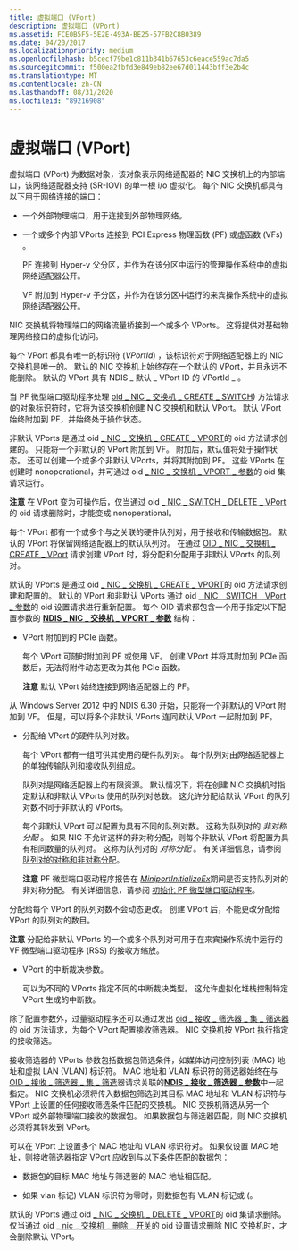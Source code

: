```yaml
---
title: 虚拟端口 (VPort)
description: 虚拟端口 (VPort)
ms.assetid: FCE0B5F5-5E2E-493A-BE25-57FB2C8B0389
ms.date: 04/20/2017
ms.localizationpriority: medium
ms.openlocfilehash: b5cecf79be1c811b341b67653c6eace559ac7da5
ms.sourcegitcommit: f500ea2fbfd3e849eb82ee67d011443bff3e2b4c
ms.translationtype: MT
ms.contentlocale: zh-CN
ms.lasthandoff: 08/31/2020
ms.locfileid: "89216908"
---
```

# <a name="virtual-ports-vports"></a>虚拟端口 (VPort)


虚拟端口 (VPort) 为数据对象，该对象表示网络适配器的 NIC 交换机上的内部端口，该网络适配器支持 (SR-IOV) 的单一根 i/o 虚拟化。 每个 NIC 交换机都具有以下用于网络连接的端口：

-   一个外部物理端口，用于连接到外部物理网络。

-   一个或多个内部 VPorts 连接到 PCI Express 物理函数 (PF) 或虚函数 (VFs) 。

    PF 连接到 Hyper-v 父分区，并作为在该分区中运行的管理操作系统中的虚拟网络适配器公开。

    VF 附加到 Hyper-v 子分区，并作为在该分区中运行的来宾操作系统中的虚拟网络适配器公开。

NIC 交换机将物理端口的网络流量桥接到一个或多个 VPorts。 这将提供对基础物理网络接口的虚拟化访问。

每个 VPort 都具有唯一的标识符 (*VPortId*) ，该标识符对于网络适配器上的 NIC 交换机是唯一的。 默认的 NIC 交换机上始终存在一个默认的 VPort，并且永远不能删除。 默认的 VPort 具有 NDIS \_ 默认 \_ VPort ID 的 VPortId \_ 。

当 PF 微型端口驱动程序处理 [oid \_ NIC \_ 交换机 \_ CREATE \_ SWITCH](./oid-nic-switch-create-switch.md)) 方法请求 (的对象标识符时，它将为该交换机创建 NIC 交换机和默认 VPort。 默认 VPort 始终附加到 PF，并始终处于操作状态。

非默认 VPorts 是通过 oid [ \_ NIC \_ 交换机 \_ CREATE \_ VPORT](./oid-nic-switch-create-vport.md)的 oid 方法请求创建的。 只能将一个非默认的 VPort 附加到 VF。 附加后，默认值将处于操作状态。 还可以创建一个或多个非默认 VPorts，并将其附加到 PF。 这些 VPorts 在创建时 nonoperational，并可通过 oid [ \_ NIC \_ 交换机 \_ VPORT \_ 参数](./oid-nic-switch-vport-parameters.md)的 oid 集请求运行。

**注意**  在 VPort 变为可操作后，仅当通过 oid [ \_ NIC \_ SWITCH \_ DELETE \_ VPort](./oid-nic-switch-delete-vport.md)的 oid 请求删除时，才能变成 nonoperational。



每个 VPort 都有一个或多个与之关联的硬件队列对，用于接收和传输数据包。 默认的 VPort 将保留网络适配器上的默认队列对。 在通过 [OID \_ NIC \_ 交换机 \_ CREATE \_ VPort](./oid-nic-switch-create-vport.md) 请求创建 VPort 时，将分配和分配用于非默认 VPorts 的队列对。

默认的 VPorts 是通过 oid [ \_ NIC \_ 交换机 \_ CREATE \_ VPORT](./oid-nic-switch-create-vport.md)的 oid 方法请求创建和配置的。 默认的 VPort 和非默认 VPorts 通过 oid [ \_ NIC \_ SWITCH \_ VPort \_ 参数](./oid-nic-switch-vport-parameters.md)的 oid 设置请求进行重新配置。 每个 OID 请求都包含一个用于指定以下配置参数的 [**NDIS \_ NIC \_ 交换机 \_ VPORT \_ 参数**](/windows-hardware/drivers/ddi/ntddndis/ns-ntddndis-_ndis_nic_switch_vport_parameters) 结构：

-   VPort 附加到的 PCIe 函数。

    每个 VPort 可随时附加到 PF 或使用 VF。 创建 VPort 并将其附加到 PCIe 函数后，无法将附件动态更改为其他 PCIe 函数。

    **注意**  默认 VPort 始终连接到网络适配器上的 PF。




从 Windows Server 2012 中的 NDIS 6.30 开始，只能将一个非默认的 VPort 附加到 VF。 但是，可以将多个非默认 VPorts 连同默认 VPort 一起附加到 PF。


-   分配给 VPort 的硬件队列对数。

    每个 VPort 都有一组可供其使用的硬件队列对。 每个队列对由网络适配器上的单独传输队列和接收队列组成。

    队列对是网络适配器上的有限资源。 默认情况下，将在创建 NIC 交换机时指定默认和非默认 VPorts 使用的队列对总数。 这允许分配给默认 VPort 的队列对数不同于非默认的 VPorts。

    每个非默认 VPort 可以配置为具有不同的队列对数。 这称为队列对的 *非对称分配* 。 如果 NIC 不允许这样的非对称分配，则每个非默认 VPort 将配置为具有相同数量的队列对。 这称为队列对的 *对称分配* 。 有关详细信息，请参阅 [队列对的对称和非对称分配](symmetric-and-asymmetric-assignment-of-queue-pairs.md)。

    **注意**  PF 微型端口驱动程序报告在 [*MiniportInitializeEx*](/windows-hardware/drivers/ddi/ndis/nc-ndis-miniport_initialize)期间是否支持队列对的非对称分配。 有关详细信息，请参阅 [初始化 PF 微型端口驱动程序](initializing-a-pf-miniport-driver.md)。




分配给每个 VPort 的队列对数不会动态更改。 创建 VPort 后，不能更改分配给 VPort 的队列对的数目。

**注意**  分配给非默认 VPorts 的一个或多个队列对可用于在来宾操作系统中运行的 VF 微型端口驱动程序 (RSS) 的接收方缩放。




-   VPort 的中断裁决参数。

    可以为不同的 VPorts 指定不同的中断裁决类型。 这允许虚拟化堆栈控制特定 VPort 生成的中断数。

除了配置参数外，过量驱动程序还可以通过发出 [oid \_ 接收 \_ 筛选器 \_ 集 \_ 筛选器](./oid-receive-filter-set-filter.md)的 oid 方法请求，为每个 VPort 配置接收筛选器。 NIC 交换机按 VPort 执行指定的接收筛选。

接收筛选器的 VPorts 参数包括数据包筛选条件，如媒体访问控制列表 (MAC) 地址和虚拟 LAN (VLAN) 标识符。 MAC 地址和 VLAN 标识符的筛选器始终在与[OID \_ 接收 \_ 筛选器 \_ 集 \_ 筛选](./oid-receive-filter-set-filter.md)器请求关联的[**NDIS \_ 接收 \_ 筛选器 \_ 参数**](/windows-hardware/drivers/ddi/ntddndis/ns-ntddndis-_ndis_receive_filter_parameters)中一起指定。 NIC 交换机必须将传入数据包筛选到其目标 MAC 地址和 VLAN 标识符与 VPort 上设置的任何接收筛选条件匹配的交换机。 NIC 交换机筛选从另一个 VPort 或外部物理端口接收的数据包。 如果数据包与筛选器匹配，则 NIC 交换机必须将其转发到 VPort。

可以在 VPort 上设置多个 MAC 地址和 VLAN 标识符对。 如果仅设置 MAC 地址，则接收筛选器指定 VPort 应收到与以下条件匹配的数据包：

-   数据包的目标 MAC 地址与筛选器的 MAC 地址相匹配。

-   如果 vlan 标记) VLAN 标识符为零时，则数据包有 VLAN 标记或 (。

默认的 VPorts 通过 oid [ \_ NIC \_ 交换机 \_ DELETE \_ VPORT](./oid-nic-switch-create-vport.md)的 oid 集请求删除。 仅当通过 oid [ \_ nic \_ 交换机 \_ 删除 \_ 开关](./oid-nic-switch-delete-switch.md)的 oid 设置请求删除 NIC 交换机时，才会删除默认 VPort。